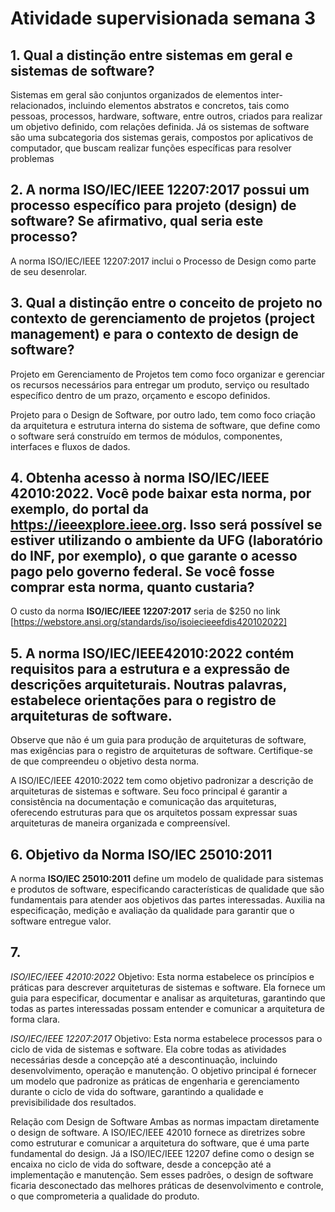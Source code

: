 # Atividade supervisionada semana 3

## 1. Qual a distinção entre sistemas em geral e sistemas de software?

Sistemas em geral são conjuntos organizados de elementos inter-relacionados, incluindo elementos abstratos e concretos, tais como pessoas, 
processos, hardware, software, entre outros, criados para realizar um objetivo definido, com relações definida. Já os sistemas de software 
são uma subcategoria dos sistemas gerais, compostos por aplicativos de computador, que buscam realizar funções específicas para resolver problemas

## 2. A norma ISO/IEC/IEEE 12207:2017 possui um processo específico para projeto (design) de software? Se afirmativo, qual seria este processo?

A norma ISO/IEC/IEEE 12207:2017 inclui o Processo de Design como parte de seu desenrolar.

## 3. Qual a distinção entre o conceito de projeto no contexto de gerenciamento de projetos (project management) e para o contexto de design de software?

Projeto em Gerenciamento de Projetos tem como foco organizar e gerenciar os recursos necessários para entregar um produto, serviço ou resultado específico dentro de um prazo, orçamento e escopo definidos.

Projeto para o Design de Software, por outro lado, tem como foco criação da arquitetura e estrutura interna do sistema de software, 
que define como o software será construído em termos de módulos, componentes, interfaces e fluxos de dados.

## 4. Obtenha acesso à norma ISO/IEC/IEEE 42010:2022. Você pode baixar esta norma, por exemplo, do portal da https://ieeexplore.ieee.org. Isso será possível se estiver utilizando o ambiente da UFG (laboratório do INF, por exemplo), o que garante o acesso pago pelo governo federal. Se você fosse comprar esta norma, quanto custaria?

O custo da norma **ISO/IEC/IEEE 12207:2017** seria de $250 no link [https://webstore.ansi.org/standards/iso/isoiecieeefdis420102022]

## 5. A norma ISO/IEC/IEEE42010:2022 contém requisitos para a estrutura e a expressão de descrições arquiteturais. Noutras palavras, estabelece orientações para o registro de arquiteturas de software. 
Observe que não é um guia para produção de arquiteturas de software, mas exigências para o registro de arquiteturas de software. Certifique-se de que compreendeu o objetivo desta norma.

A ISO/IEC/IEEE 42010:2022 tem como objetivo padronizar a descrição de arquiteturas de sistemas e software. Seu foco principal é garantir a consistência na documentação e comunicação das arquiteturas, 
oferecendo estruturas para que os arquitetos possam expressar suas arquiteturas de maneira organizada e compreensível.

## 6. Objetivo da Norma ISO/IEC 25010:2011

A norma **ISO/IEC 25010:2011** define um modelo de qualidade para sistemas e produtos de software, especificando características de qualidade que são fundamentais para atender aos objetivos das partes interessadas. Auxilia na especificação, medição e avaliação da qualidade para garantir que o software entregue valor.

## 7. 
*ISO/IEC/IEEE 42010:2022*
Objetivo: Esta norma estabelece os princípios e práticas para descrever arquiteturas de sistemas e software. Ela fornece um guia para especificar, documentar e analisar as arquiteturas, garantindo que todas as partes interessadas possam entender e comunicar a arquitetura de forma clara.


*ISO/IEC/IEEE 12207:2017*
Objetivo: Esta norma estabelece processos para o ciclo de vida de sistemas e software. Ela cobre todas as atividades necessárias desde a concepção até a descontinuação, incluindo desenvolvimento, operação e manutenção. O objetivo principal é fornecer um modelo que padronize as práticas de engenharia e gerenciamento durante o ciclo de vida do software, garantindo a qualidade e previsibilidade dos resultados.

Relação com Design de Software
Ambas as normas impactam diretamente o design de software. A ISO/IEC/IEEE 42010 fornece as diretrizes sobre como estruturar e comunicar a arquitetura do software, que é uma parte fundamental do design. Já a ISO/IEC/IEEE 12207 define como o design se encaixa no ciclo de vida do software, desde a concepção até a implementação e manutenção. Sem esses padrões, o design de software ficaria desconectado das melhores práticas de desenvolvimento e controle, o que comprometeria a qualidade do produto.
